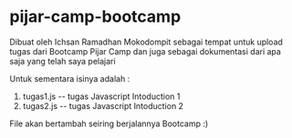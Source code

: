 # pijar-camp-bootcamp
Dibuat oleh Ichsan Ramadhan Mokodompit sebagai tempat untuk upload tugas dari Bootcamp Pijar Camp dan juga sebagai dokumentasi dari apa saja yang telah saya pelajari

Untuk sementara isinya adalah :
1. tugas1.js -- tugas Javascript Intoduction 1
2. tugas2.js -- tugas Javascript Intoduction 2

File akan bertambah seiring berjalannya Bootcamp :)
